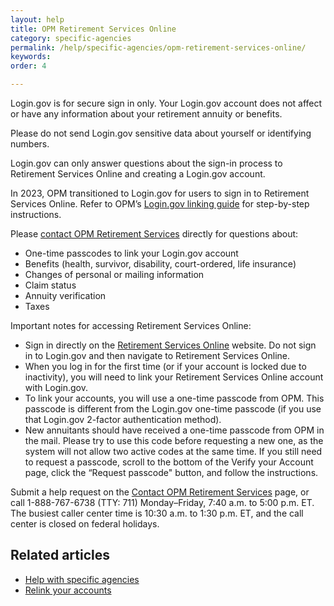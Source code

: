 ```yaml
---
layout: help
title: OPM Retirement Services Online
category: specific-agencies
permalink: /help/specific-agencies/opm-retirement-services-online/
keywords: 
order: 4

---
```


Login.gov is for secure sign in only. Your Login.gov account does not affect or have any information about your retirement annuity or benefits.

Please do not send Login.gov sensitive data about yourself or identifying numbers.

Login.gov can only answer questions about the sign-in process to Retirement Services Online and creating a Login.gov account.

In 2023, OPM transitioned to Login.gov for users to sign in to Retirement Services Online. Refer to OPM’s [Login.gov linking guide](https://www.opm.gov/support/retirement/faq/sol-login-linking-guide.pdf) for step-by-step instructions.

Please [contact OPM Retirement Services](https://www.opm.gov/support/retirement/contact/) directly for questions about:

* One-time passcodes to link your Login.gov account
* Benefits (health, survivor, disability, court-ordered, life insurance) 
* Changes of personal or mailing information
* Claim status
* Annuity verification
* Taxes


Important notes for accessing Retirement Services Online:

* Sign in directly on the [Retirement Services Online](https://www.servicesonline.opm.gov/) website. Do not sign in to Login.gov and then navigate to Retirement Services Online.
* When you log in for the first time (or if your account is locked due to inactivity), you will need to link your Retirement Services Online account with Login.gov.
* To link your accounts, you will use a one-time passcode from OPM. This passcode is different from the Login.gov one-time passcode (if you use that Login.gov 2-factor authentication method).
* New annuitants should have received a one-time passcode from OPM in the mail. Please try to use this code before requesting a new one, as the system will not allow two active codes at the same time. If you still need to request a passcode, scroll to the bottom of the Verify your Account page, click the “Request passcode" button, and follow the instructions.

Submit a help request on the [Contact OPM Retirement Services](https://www.opm.gov/support/retirement/contact/) page, or call 1-888-767-6738 (TTY: 711) Monday–Friday, 7:40 a.m. to 5:00 p.m. ET. The busiest caller center time is 10:30 a.m. to 1:30 p.m. ET, and the call center is closed on federal holidays.

## Related articles

* [Help with specific agencies](/help/specific-agencies/overview/)
* [Relink your accounts](/help/manage-your-account/relink-your-accounts/)

